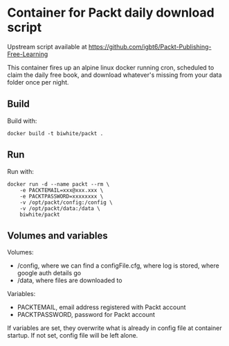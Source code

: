 # Container for Packt daily download script #

Upstream script available at https://github.com/igbt6/Packt-Publishing-Free-Learning

This container fires up an alpine linux docker running cron, scheduled to claim the daily free book, and download whatever's missing from your data folder once per night.

## Build ##
Build with:

```
docker build -t biwhite/packt .
```

## Run ##

Run with:

```
docker run -d --name packt --rm \
    -e PACKTEMAIL=xxx@xxx.xxx \
    -e PACKTPASSWORD=xxxxxxxx \
    -v /opt/packt/config:/config \
    -v /opt/packt/data:/data \
    biwhite/packt
```

## Volumes and variables ##

Volumes:
  - /config, where we can find a configFile.cfg, where log is stored, where google auth details go
  - /data, where files are downloaded to

Variables:
  - PACKTEMAIL, email address registered with Packt account
  - PACKTPASSWORD, password for Packt account

If variables are set, they overwrite what is already in config file at container startup.
If not set, config file will be left alone.
